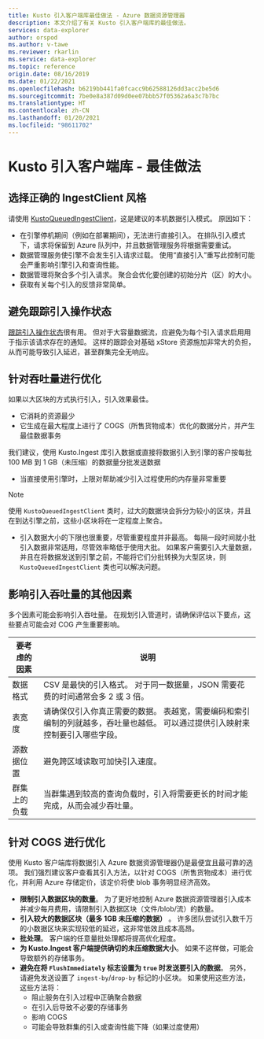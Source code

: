 ```yaml
---
title: Kusto 引入客户端库最佳做法 - Azure 数据资源管理器
description: 本文介绍了有关 Kusto 引入客户端库的最佳做法。
services: data-explorer
author: orspod
ms.author: v-tawe
ms.reviewer: rkarlin
ms.service: data-explorer
ms.topic: reference
origin.date: 08/16/2019
ms.date: 01/22/2021
ms.openlocfilehash: b6219bb441fa0fcacc9b62588126dd3acc2be5d6
ms.sourcegitcommit: 7be0e8a387d09d0ee07bbb57f05362a6a3c7b7bc
ms.translationtype: HT
ms.contentlocale: zh-CN
ms.lasthandoff: 01/20/2021
ms.locfileid: "98611702"
---
```

# <a name="kusto-ingest-client-library---best-practices"></a>Kusto 引入客户端库 - 最佳做法

## <a name="select-the-right-ingestclient-flavor"></a>选择正确的 IngestClient 风格

请使用 [KustoQueuedIngestClient](kusto-ingest-client-reference.md#interface-ikustoqueuedingestclient)，这是建议的本机数据引入模式。 原因如下：
* 在引擎停机期间（例如在部署期间），无法进行直接引入。 在排队引入模式下，请求将保留到 Azure 队列中，并且数据管理服务将根据需要重试。
* 数据管理服务使引擎不会发生引入请求过载。 使用“直接引入”重写此控制可能会严重影响引擎引入和查询性能。
* 数据管理将聚合多个引入请求。 聚合会优化要创建的初始分片（区）的大小。
* 获取有关每个引入的反馈非常简单。

## <a name="avoid-tracking-ingest-operation-status"></a>避免跟踪引入操作状态

[跟踪引入操作状态](kusto-ingest-client-status.md#tracking-ingestion-status-kustoqueuedingestclient)很有用。 但对于大容量数据流，应避免为每个引入请求启用用于指示该请求存在的通知。 这样的跟踪会对基础 xStore 资源施加非常大的负担，从而可能导致引入延迟，甚至群集完全无响应。

## <a name="optimizing-for-throughput"></a>针对吞吐量进行优化

如果以大区块的方式执行引入，引入效果最佳。 
* 它消耗的资源最少
* 它生成在最大程度上进行了 COGS（所售货物成本）优化的数据分片，并产生最佳数据事务

我们建议，使用 Kusto.Ingest 库引入数据或直接将数据引入到引擎的客户按每批 100 MB 到 1 GB（未压缩）的数据量分批发送数据
* 当直接使用引擎时，上限对帮助减少引入过程使用的内存量非常重要 

> [!NOTE]
> 使用 `KustoQueuedIngestClient` 类时，过大的数据块会拆分为较小的区块，并且在到达引擎之前，这些小区块将在一定程度上聚合。

* 引入数据大小的下限也很重要，尽管重要程度并非最高。 每隔一段时间就小批引入数据非常适用，尽管效率略低于使用大批。 如果客户需要引入大量数据，并且在将数据发送到引擎之前，不能将它们分批转换为大型区块，则 `KustoQueuedIngestClient` 类也可以解决问题。

## <a name="other-factors-that-impact-ingestion-throughput"></a>影响引入吞吐量的其他因素

多个因素可能会影响引入吞吐量。 在规划引入管道时，请确保评估以下要点，这些要点可能会对 COG 产生重要影响。

| 要考虑的因素 |  说明                                                                                              |
|--------------------------|-----------------------------------------------------------------------------------------------------------|
| 数据格式              | CSV 是最快的引入格式。 对于同一数据量，JSON 需要花费的时间通常会多 2 或 3 倍。|
| 表宽度              | 请确保仅引入你真正需要的数据。 表越宽，需要编码和索引编制的列就越多，吞吐量也越低。 可以通过提供引入映射来控制要引入哪些字段。       |
| 源数据位置     | 避免跨区域读取可加快引入速度。                                                       |
| 群集上的负载      | 当群集遇到较高的查询负载时，引入将需要更长的时间才能完成，从而会减少吞吐量。|

## <a name="optimizing-for-cogs"></a>针对 COGS 进行优化

使用 Kusto 客户端库将数据引入 Azure 数据资源管理器仍是最便宜且最可靠的选项。 我们强烈建议客户查看其引入方法，以针对 COGS（所售货物成本）进行优化，并利用 Azure 存储定价，该定价将使 blob 事务明显经济高效。

* **限制引入数据区块的数量**。
    为了更好地控制 Azure 数据资源管理器引入成本并减少每月费用，请限制引入数据区块（文件/blob/流）的数量。
* **引入较大的数据区块（最多 1GB 未压缩的数据）** 。 
    许多团队尝试引入数千万的小数据区块来实现较低的延迟，这非常低效且成本高昂。 
* **批处理**。 客户端的任意量批处理都将提高优化程度。 
* **为 Kusto.Ingest 客户端提供确切的未压缩数据大小**。
    如果不这样做，可能会导致额外的存储事务。
* **避免在将 `FlushImmediately` 标志设置为 `true` 时发送要引入的数据**。 另外，请避免发送设置了 `ingest-by`/`drop-by` 标记的小区块。 如果使用这些方法，这些方法将：
     * 阻止服务在引入过程中正确聚合数据
     * 在引入后导致不必要的存储事务
     * 影响 COGS 
     * 可能会导致群集的引入或查询性能下降（如果过度使用）
